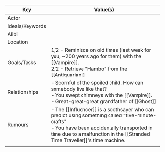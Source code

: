 | Key             | Value(s)                                                                                                                                                                                                                     |
| --------------- | ---------------------------------------------------------------------------------------------------------------------------------------------------------------------------------------------------------------------------- |
| Actor           |                                                                                                                                                                                                                              |
| Ideals/Keywords |                                                                                                                                                                                                                              |
| Alibi           |                                                                                                                                                                                                                              |
| Location        |                                                                                                                                                                                                                              |
| Goals/Tasks     | 1/2 - Reminisce on old times (last week for you, ~200 years ago for them) with the [[Vampire]]. <br>2/2 - Retrieve "Hambo" from the [[Antiquarian]]                                                                          |
| Relationships   | - Scornful of the spoiled child. How can somebody live like that?<br>- You swept chimneys with the [[Vampire]].<br>- Great-great-great grandfather of [[Ghost]]                                                              |
| Rumours         | - The [[Influencer]] is a soothsayer who can predict using something called "five-minute-crafts"<br>- You have been accidentally transported in time due to a malfunction in the [[Stranded Time Traveller]]'s time machine. |
|                 |                                                                                                                                                                                                                              |
